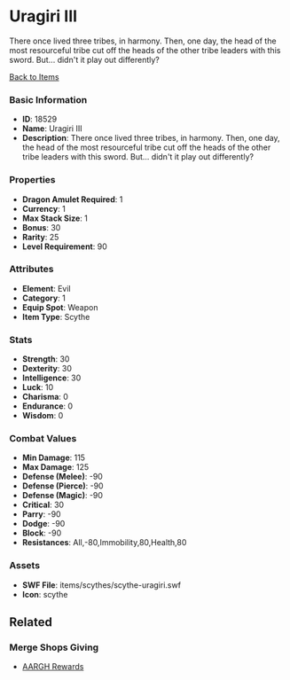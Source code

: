 # Uragiri III

There once lived three tribes, in harmony. Then, one day, the head of the most resourceful tribe cut off the heads of the other tribe leaders with this sword. But... didn't it play out differently?

[Back to Items](../items.md)

### Basic Information

- **ID**: 18529
- **Name**: Uragiri III
- **Description**: There once lived three tribes, in harmony. Then, one day, the head of the most resourceful tribe cut off the heads of the other tribe leaders with this sword. But... didn&#039;t it play out differently?

### Properties

- **Dragon Amulet Required**: 1
- **Currency**: 1
- **Max Stack Size**: 1
- **Bonus**: 30
- **Rarity**: 25
- **Level Requirement**: 90

### Attributes

- **Element**: Evil
- **Category**: 1
- **Equip Spot**: Weapon
- **Item Type**: Scythe

### Stats

- **Strength**: 30
- **Dexterity**: 30
- **Intelligence**: 30
- **Luck**: 10
- **Charisma**: 0
- **Endurance**: 0
- **Wisdom**: 0

### Combat Values

- **Min Damage**: 115
- **Max Damage**: 125
- **Defense (Melee)**: -90
- **Defense (Pierce)**: -90
- **Defense (Magic)**: -90
- **Critical**: 30
- **Parry**: -90
- **Dodge**: -90
- **Block**: -90
- **Resistances**: All,-80,Immobility,80,Health,80

### Assets

- **SWF File**: items/scythes/scythe-uragiri.swf
- **Icon**: scythe

## Related

### Merge Shops Giving

- [AARGH Rewards](../merge-shops/298-aargh-rewards.md)

